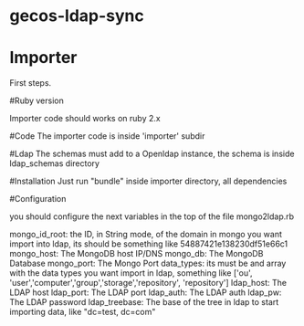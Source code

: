 gecos-ldap-sync
===============


Importer
========

First steps.

#Ruby version

Importer code should works on ruby 2.x

#Code
The importer code is inside 'importer' subdir

#Ldap
The schemas must add to a Openldap instance, the schema is inside ldap_schemas directory

#Installation
Just run "bundle" inside importer directory, all dependencies

#Configuration

you should configure the next variables in the top of the file mongo2ldap.rb

mongo_id_root: the ID, in String mode, of the domain in mongo you want import into ldap, its should be something like 54887421e138230df51e66c1
mongo_host: The MongoDB host IP/DNS 
mongo_db: The MongoDB Database
mongo_port: The Mongo Port
data_types: its must be and array with the data types you want import in ldap, something like  ['ou', 'user','computer','group','storage','repository', 'repository']
ldap_host: The LDAP host
ldap_port: The LDAP port
ldap_auth: The LDAP auth
ldap_pw: The LDAP password
ldap_treebase: The base of the tree in ldap to start importing data, like "dc=test, dc=com"


